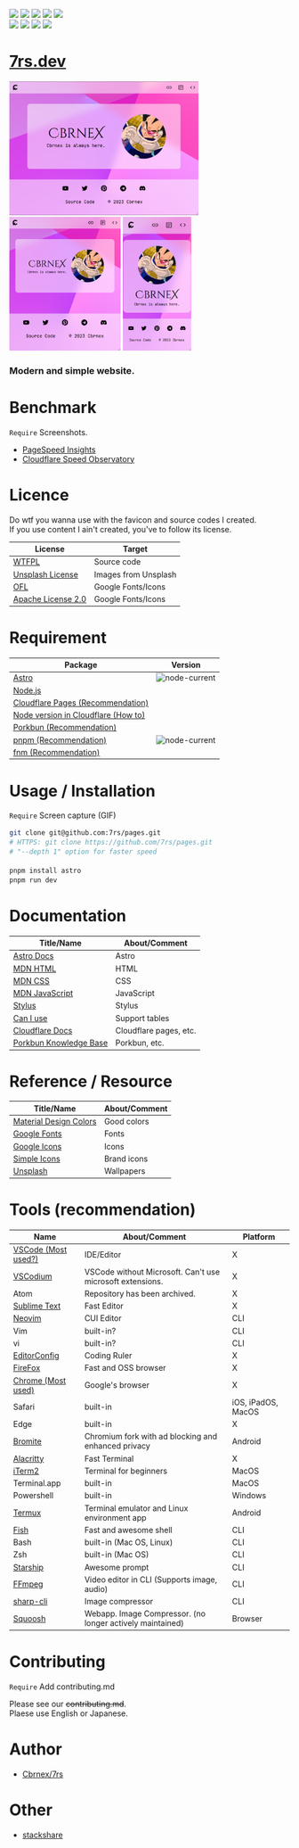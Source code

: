 [last-commit-badge]: https://img.shields.io/github/last-commit/7rs/pages?color=green  
[commits-badge]: https://img.shields.io/github/commit-activity/t/7rs/pages?color=green  
[issues-badge]: https://img.shields.io/github/issues/7rs/pages?color=yellow  
[closed-issues-badge]: https://img.shields.io/github/issues-closed/7rs/pages?color=green  
[pr-badge]: https://img.shields.io/github/issues-pr/7rs/pages?color=yellow&label=PR  
[closed-pr-badge]: https://img.shields.io/github/issues-pr-closed/7rs/pages?color=green&label=PR  

[license-badge]: https://img.shields.io/github/license/7rs/pages?color=blue  
[languages-badge]: https://img.shields.io/github/languages/count/7rs/pages?color=blue  
[contributors-badge]: https://img.shields.io/github/contributors/7rs/pages?color=blue  

![][license-badge] ![][languages-badge] ![][contributors-badge] ![][commits-badge] ![][last-commit-badge]  
![][issues-badge] ![][pr-badge] ![][closed-issues-badge] ![][closed-pr-badge]  


# [7rs.dev](https://7rs.dev/)  


<div>
    <img src="screenshot/desktop.png" height="240px" />
    <img src="screenshot/tablet.png" height="240px"/>
    <img src="screenshot/mobile.png" height="240px" />
</div>  

### Modern and simple website.


# Benchmark  
`Require` Screenshots.  

- [PageSpeed Insights](https://pagespeed.web.dev/)  
- [Cloudflare Speed Observatory](https://dash.cloudflare.com/)  


# Licence  

Do wtf you wanna use with the favicon and source codes I created.  
If you use content I ain't created, you've to follow its license.  

| License                                                           | Target               |
| ----------------------------------------------------------------- | -------------------- |
| [WTFPL](http://www.wtfpl.net/about/)                              | Source code          |
| [Unsplash License](https://unsplash.com/license)                  | Images from Unsplash |
| [OFL](https://scripts.sil.org/ofl)                                | Google Fonts/Icons   |
| [Apache License 2.0](https://www.apache.org/licenses/LICENSE-2.0) | Google Fonts/Icons   |


# Requirement  

| Package                                                                                                                                             | Version                                              |
| --------------------------------------------------------------------------------------------------------------------------------------------------- | ---------------------------------------------------- |
| [Astro](https://docs.astro.build/ja/guides/upgrade-to/v2/)                                                                                          | ![node-current](https://img.shields.io/node/v/astro) |
| [Node.js](https://nodejs.org/en/download/releases)                                                                                                  |                                                      |
| [Cloudflare Pages (Recommendation)](https://pages.cloudflare.com/)                                                                                  |                                                      |
| [Node version in Cloudflare (How to)](https://developers.cloudflare.com/pages/framework-guides/deploy-a-hexo-site/#using-a-specific-nodejs-version) |                                                      |
| [Porkbun (Recommendation)](https://porkbun.com/)                                                                                                    |                                                      |
| [pnpm (Recommendation)](https://pnpm.io/)                                                                                                           | ![node-current](https://img.shields.io/node/v/pnpm)  |
| [fnm (Recommendation)](https://fnm.vercel.app/)                                                                                                     |                                                      |


# Usage / Installation  
`Require` Screen capture (GIF)  

```bash  
git clone git@github.com:7rs/pages.git  
# HTTPS: git clone https://github.com/7rs/pages.git  
# "--depth 1" option for faster speed  

pnpm install astro  
pnpm run dev  
```  


# Documentation  

| Title/Name | About/Comment |
| ---------- | ------------- |
| [Astro Docs](https://docs.astro.build/en/getting-started/) | Astro |
| [MDN HTML](https://developer.mozilla.org/docs/Web/HTML) | HTML |
| [MDN CSS](https://developer.mozilla.org/docs/Web/CSS) | CSS |
| [MDN JavaScript](https://developer.mozilla.org/docs/Web/JavaScript) | JavaScript |
| [Stylus](https://stylus-lang.com/docs/executable.html) | Stylus |
| [Can I use](https://caniuse.com/) | Support tables |
| [Cloudflare Docs](https://developers.cloudflare.com/pages/) | Cloudflare pages, etc. |
| [Porkbun Knowledge Base](https://kb.porkbun.com/) | Porkbun, etc. |


# Reference / Resource  

| Title/Name                                              | About/Comment |
| ------------------------------------------------------- | ------------- |
| [Material Design Colors](https://materialui.co/colors/) | Good colors   |
| [Google Fonts](https://fonts.google.com/)               | Fonts         |
| [Google Icons](https://fonts.google.com/icons)          | Icons         |
| [Simple Icons](https://simpleicons.org/)                | Brand icons   |
| [Unsplash](https://unsplash.com/)                       | Wallpapers    |


# Tools (recommendation)  

| Name                                                            | About/Comment                                             | Platform           |
| --------------------------------------------------------------- | --------------------------------------------------------- | ------------------ |
| [VSCode (Most used?)](https://code.visualstudio.com/)           | IDE/Editor                                                | X                  |
| [VSCodium](https://vscodium.com/)                               | VSCode without Microsoft. Can't use microsoft extensions. | X                  |
| Atom                                                            | Repository has been archived.                             | X                  |
| [Sublime Text](https://www.sublimetext.com/)                    | Fast Editor                                               | X                  |
| [Neovim](https://neovim.io/)                                    | CUI Editor                                                | CLI                |
| Vim                                                             | built-in?                                                 | CLI                |
| vi                                                              | built-in?                                                 | CLI                |
| [EditorConfig](https://editorconfig.org/)                       | Coding Ruler                                              | X                  |
| [FireFox](https://www.mozilla.org/firefox/browsers/)            | Fast and OSS browser                                      | X                  |
| [Chrome (Most used)](https://www.google.com/intl/en_us/chrome/) | Google's browser                                          | X                  |
| Safari                                                          | built-in                                                  | iOS, iPadOS, MacOS |
| Edge                                                            | built-in                                                  | X                  |
| [Bromite](https://www.bromite.org/)                             | Chromium fork with ad blocking and enhanced privacy       | Android            |
| [Alacritty](https://alacritty.org/)                             | Fast Terminal                                             | X                  |
| [iTerm2](https://iterm2.com/)                                   | Terminal for beginners                                    | MacOS              |
| Terminal.app                                                    | built-in                                                  | MacOS              |
| Powershell                                                      | built-in                                                  | Windows            |
| [Termux](https://termux.dev/en/)                                | Terminal emulator and Linux environment app               | Android            |
| [Fish](https://fishshell.com/)                                  | Fast and awesome shell                                    | CLI                |
| Bash                                                            | built-in (Mac OS, Linux)                                  | CLI                |
| Zsh                                                             | built-in (Mac OS)                                         | CLI                |
| [Starship](https://starship.rs/)                                | Awesome prompt                                            | CLI                |
| [FFmpeg](https://www.ffmpeg.org/)                               | Video editor in CLI (Supports image, audio)               | CLI                |
| [sharp-cli](https://github.com/vseventer/sharp-cli)             | Image compressor                                          | CLI                |
| [Squoosh](https://squoosh.app/)                                 | Webapp. Image Compressor. (no longer actively maintained) | Browser            |


# Contributing  
`Require` Add contributing.md  

Please see our ~~contributing.md~~.  
Plaese use English or Japanese.  


# Author  

- [Cbrnex/7rs](https://github.com/7rs)  


# Other  

- [stackshare](https://stackshare.io/7rs/my-site)  
